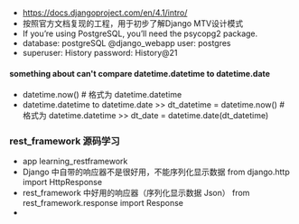 ### 
- https://docs.djangoproject.com/en/4.1/intro/
- 按照官方文档复现的工程，用于初步了解Django MTV设计模式
- If you’re using PostgreSQL, you’ll need the psycopg2 package.
- database: postgreSQL @django_webapp user: postgres 
- superuser: History password: History@21




#### something about can't compare datetime.datetime to datetime.date
- datetime.now() # 格式为 datetime.datetime
- datetime.datetime to datetime.date >> dt_datetime = datetime.now() # 格式为 datetime.datetime >> dt_date = datetime.date(dt_datetime)



### rest_framework 源码学习
- app  learning_restframework
- Django 中自带的响应器不是很好用，不能序列化显示数据 from django.http import HttpResponse
- rest_framework 中好用的响应器（序列化显示数据 Json） from rest_framework.response import Response  
- 
